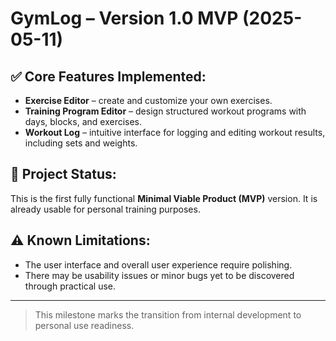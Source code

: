 # GymLog – Version 1.0 MVP (2025-05-11)

## ✅ Core Features Implemented:

- **Exercise Editor** – create and customize your own exercises.
- **Training Program Editor** – design structured workout programs with days, blocks, and exercises.
- **Workout Log** – intuitive interface for logging and editing workout results, including sets and weights.

## 📌 Project Status:
This is the first fully functional **Minimal Viable Product (MVP)** version. It is already usable for personal training purposes.

## ⚠️ Known Limitations:
- The user interface and overall user experience require polishing.
- There may be usability issues or minor bugs yet to be discovered through practical use.

---

> This milestone marks the transition from internal development to personal use readiness.